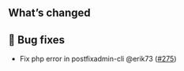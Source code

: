 ## What’s changed

## 🐛 Bug fixes

- Fix php error in postfixadmin-cli @erik73 ([#275](https://github.com/erik73/addon-mail/pull/275))
